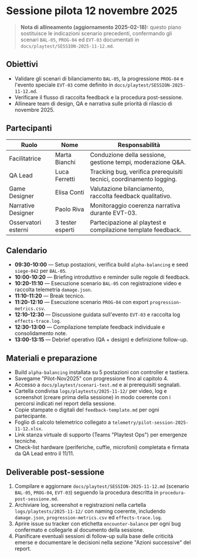 # Sessione pilota 12 novembre 2025

> **Nota di allineamento (aggiornamento 2025-02-18):** questo piano sostituisce le indicazioni scenario precedenti, confermando gli scenari `BAL-05`, `PROG-04` ed `EVT-03` documentati in `docs/playtest/SESSION-2025-11-12.md`.

## Obiettivi
- Validare gli scenari di bilanciamento `BAL-05`, la progressione `PROG-04` e l'evento speciale `EVT-03` come definito in `docs/playtest/SESSION-2025-11-12.md`.
- Verificare il flusso di raccolta feedback e la procedura post-sessione.
- Allineare team di design, QA e narrativa sulle priorità di rilascio di novembre 2025.

## Partecipanti
| Ruolo | Nome | Responsabilità |
| --- | --- | --- |
| Facilitatrice | Marta Bianchi | Conduzione della sessione, gestione tempi, moderazione Q&A. |
| QA Lead | Luca Ferretti | Tracking bug, verifica prerequisiti tecnici, coordinamento logging. |
| Game Designer | Elisa Conti | Valutazione bilanciamento, raccolta feedback qualitativo. |
| Narrative Designer | Paolo Riva | Monitoraggio coerenza narrativa durante EVT-03. |
| Osservatori esterni | 3 tester esperti | Partecipazione al playtest e compilazione template feedback. |

## Calendario
- **09:30-10:00** — Setup postazioni, verifica build `alpha-balancing` e seed `siege-042` per `BAL-05`.
- **10:00-10:20** — Briefing introduttivo e reminder sulle regole di feedback.
- **10:20-11:10** — Esecuzione scenario `BAL-05` con registrazione video e raccolta telemetria `damage.json`.
- **11:10-11:20** — Break tecnico.
- **11:20-12:10** — Esecuzione scenario `PROG-04` con export `progression-metrics.csv`.
- **12:10-12:30** — Discussione guidata sull'evento `EVT-03` e raccolta log `effects-trace.log`.
- **12:30-13:00** — Compilazione template feedback individuale e consolidamento note.
- **13:00-13:15** — Debrief operativo (QA + design) e definizione follow-up.

## Materiali e preparazione
- Build `alpha-balancing` installata su 5 postazioni con controller e tastiera.
- Savegame "Pilot-Nov2025" con progressione fino al capitolo 4.
- Accesso a `docs/playtest/scenari-test.md` e ai prerequisiti segnalati.
- Cartella condivisa `logs/playtests/2025-11-12/` per video, log e screenshot (creare prima della sessione) in modo coerente con i percorsi indicati nel report della sessione.
- Copie stampate o digitali del `feedback-template.md` per ogni partecipante.
- Foglio di calcolo telemetrico collegato a `telemetry/pilot-session-2025-11-12.xlsx`.
- Link stanza virtuale di supporto (Teams "Playtest Ops") per emergenze tecniche.
- Check-list hardware (periferiche, cuffie, microfoni) completata e firmata da QA Lead entro il 11/11.

## Deliverable post-sessione
1. Compilare e aggiornare `docs/playtest/SESSION-2025-11-12.md` (scenario `BAL-05`, `PROG-04`, `EVT-03`) seguendo la procedura descritta in `procedura-post-sessione.md`.
2. Archiviare log, screenshot e registrazioni nella cartella `logs/playtests/2025-11-12/` con naming coerente, includendo `damage.json`, `progression-metrics.csv` ed `effects-trace.log`.
3. Aprire issue su tracker con etichetta `encounter-balance` per ogni bug confermato e collegarle al documento della sessione.
4. Pianificare eventuali sessioni di follow-up sulla base delle criticità emerse e documentare le decisioni nella sezione "Azioni successive" del report.
